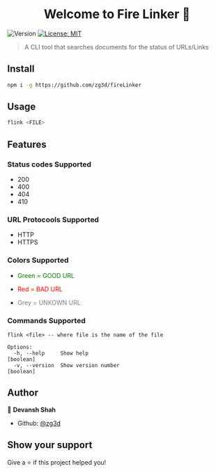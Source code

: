 <h1 align="center">Welcome to Fire Linker 👋</h1>
<p>
  <img alt="Version" src="https://img.shields.io/badge/version-0.1.0-blue.svg?cacheSeconds=2592000" />
  <a href="#" target="_blank">
    <img alt="License: MIT" src="https://img.shields.io/badge/License-MIT-yellow.svg" />
  </a>
</p>

> A CLI tool that searches documents for the status of URLs/Links
## Install

```sh
npm i -g https://github.com/zg3d/fireLinker
```

## Usage

```sh
flink <FILE>
```

## Features
### Status codes Supported
  <ul>
  <li>200</li> 
  <li>400 </li>
  <li>404</li>
  <li>410</li>
  </ul>

### URL Protocools Supported
  <ul>
  <li>HTTP</li> 
  <li>HTTPS</li>
  </ul>

### Colors Supported
* <p style="color:green">Green = GOOD URL</p>
* <p style="color:red">Red = BAD URL</p>
* <p style="color:grey">Grey =  UNKOWN URL</p>

### Commands Supported
```
flink <file> -- where file is the name of the file

Options:
  -h, --help     Show help                                         [boolean]
  -v, --version  Show version number                               [boolean]

```








## Author

👤 **Devansh Shah**

* Github: [@zg3d](https://github.com/zg3d)

## Show your support

Give a ⭐️ if this project helped you!


